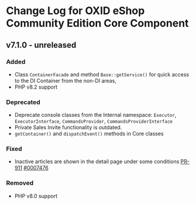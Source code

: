 # Change Log for OXID eShop Community Edition Core Component

## v7.1.0 - unreleased

### Added
- Class `ContainerFacade` and method `Base::getService()` for quick access to the DI Container from the non-DI areas,
- PHP v8.2 support

### Deprecated
- Deprecate console classes from the Internal namespace: `Executor`, `ExecutorInterface`, `CommandsProvider`, `CommandsProviderInterface`
- Private Sales Invite functionality is outdated.
- `getContainer()` and `dispatchEvent()` methods in Core classes

### Fixed
- Inactive articles are shown in the detail page under some conditions [PR-911](https://github.com/OXID-eSales/oxideshop_ce/pull/911) [#0007476](https://bugs.oxid-esales.com/view.php?id=7476)

### Removed
- PHP v8.0 support
